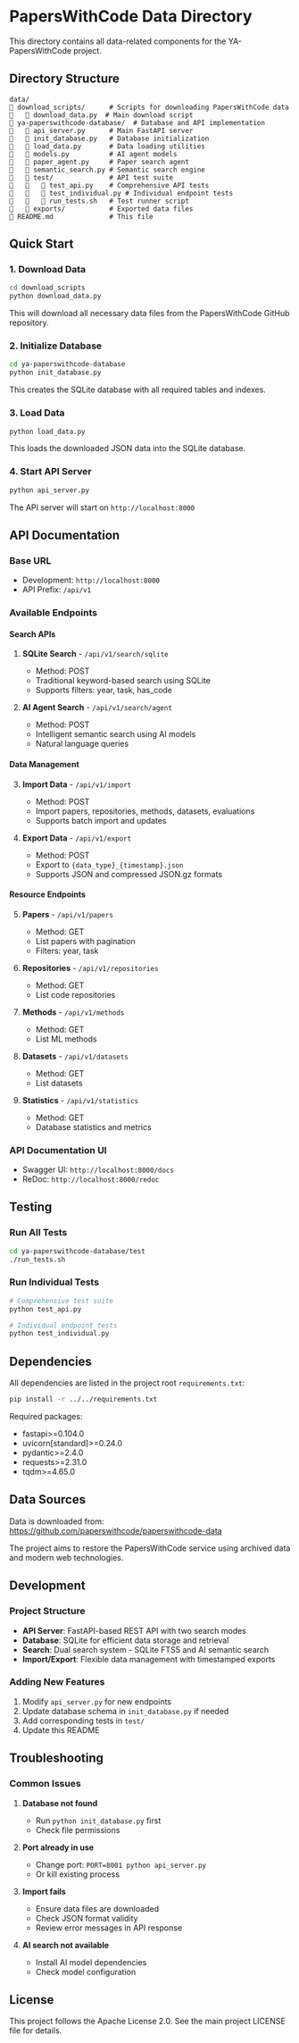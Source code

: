 # PapersWithCode Data Directory

This directory contains all data-related components for the YA-PapersWithCode project.

## Directory Structure

```
data/
   download_scripts/      # Scripts for downloading PapersWithCode data
      download_data.py  # Main download script
   ya-paperswithcode-database/  # Database and API implementation
      api_server.py      # Main FastAPI server
      init_database.py   # Database initialization
      load_data.py       # Data loading utilities
      models.py          # AI agent models
      paper_agent.py     # Paper search agent
      semantic_search.py # Semantic search engine
      test/              # API test suite
         test_api.py    # Comprehensive API tests
         test_individual.py # Individual endpoint tests
         run_tests.sh   # Test runner script
      exports/           # Exported data files
   README.md              # This file
```

## Quick Start

### 1. Download Data

```bash
cd download_scripts
python download_data.py
```

This will download all necessary data files from the PapersWithCode GitHub repository.

### 2. Initialize Database

```bash
cd ya-paperswithcode-database
python init_database.py
```

This creates the SQLite database with all required tables and indexes.

### 3. Load Data

```bash
python load_data.py
```

This loads the downloaded JSON data into the SQLite database.

### 4. Start API Server

```bash
python api_server.py
```

The API server will start on `http://localhost:8000`

## API Documentation

### Base URL
- Development: `http://localhost:8000`
- API Prefix: `/api/v1`

### Available Endpoints

#### Search APIs

1. **SQLite Search** - `/api/v1/search/sqlite`
   - Method: POST
   - Traditional keyword-based search using SQLite
   - Supports filters: year, task, has_code

2. **AI Agent Search** - `/api/v1/search/agent`
   - Method: POST
   - Intelligent semantic search using AI models
   - Natural language queries

#### Data Management

3. **Import Data** - `/api/v1/import`
   - Method: POST
   - Import papers, repositories, methods, datasets, evaluations
   - Supports batch import and updates

4. **Export Data** - `/api/v1/export`
   - Method: POST
   - Export to `{data_type}_{timestamp}.json`
   - Supports JSON and compressed JSON.gz formats

#### Resource Endpoints

5. **Papers** - `/api/v1/papers`
   - Method: GET
   - List papers with pagination
   - Filters: year, task

6. **Repositories** - `/api/v1/repositories`
   - Method: GET
   - List code repositories

7. **Methods** - `/api/v1/methods`
   - Method: GET
   - List ML methods

8. **Datasets** - `/api/v1/datasets`
   - Method: GET
   - List datasets

9. **Statistics** - `/api/v1/statistics`
   - Method: GET
   - Database statistics and metrics

### API Documentation UI
- Swagger UI: `http://localhost:8000/docs`
- ReDoc: `http://localhost:8000/redoc`

## Testing

### Run All Tests

```bash
cd ya-paperswithcode-database/test
./run_tests.sh
```

### Run Individual Tests

```bash
# Comprehensive test suite
python test_api.py

# Individual endpoint tests
python test_individual.py
```

## Dependencies

All dependencies are listed in the project root `requirements.txt`:

```bash
pip install -r ../../requirements.txt
```

Required packages:
- fastapi>=0.104.0
- uvicorn[standard]>=0.24.0
- pydantic>=2.4.0
- requests>=2.31.0
- tqdm>=4.65.0

## Data Sources

Data is downloaded from: https://github.com/paperswithcode/paperswithcode-data

The project aims to restore the PapersWithCode service using archived data and modern web technologies.

## Development

### Project Structure
- **API Server**: FastAPI-based REST API with two search modes
- **Database**: SQLite for efficient data storage and retrieval
- **Search**: Dual search system - SQLite FTS5 and AI semantic search
- **Import/Export**: Flexible data management with timestamped exports

### Adding New Features
1. Modify `api_server.py` for new endpoints
2. Update database schema in `init_database.py` if needed
3. Add corresponding tests in `test/`
4. Update this README

## Troubleshooting

### Common Issues

1. **Database not found**
   - Run `python init_database.py` first
   - Check file permissions

2. **Port already in use**
   - Change port: `PORT=8001 python api_server.py`
   - Or kill existing process

3. **Import fails**
   - Ensure data files are downloaded
   - Check JSON format validity
   - Review error messages in API response

4. **AI search not available**
   - Install AI model dependencies
   - Check model configuration

## License

This project follows the Apache License 2.0. See the main project LICENSE file for details.